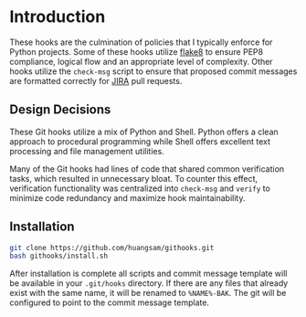 # Introduction

These hooks are the culmination of policies that I typically
enforce for Python projects. Some of these hooks utilize
[flake8](https://pypi.python.org/pypi/flake8) to ensure PEP8
compliance, logical flow and an appropriate level of complexity.
Other hooks utilize the `check-msg` script to ensure that
proposed commit messages are formatted correctly for
[JIRA](https://www.atlassian.com/software/jira) pull requests.

## Design Decisions

These Git hooks utilize a mix of Python and Shell. Python offers
a clean approach to procedural programming while Shell offers
excellent text processing and file management utilities.

Many of the Git hooks had lines of code that shared common
verification tasks, which resulted in unnecessary bloat. To counter
this effect, verification functionality was centralized into
`check-msg` and `verify` to minimize code redundancy and
maximize hook maintainability.

## Installation

```bash
git clone https://github.com/huangsam/githooks.git
bash githooks/install.sh
```

After installation is complete all scripts and commit message template
will be available in your `.git/hooks` directory. If there are any
files that already exist with the same name, it will be renamed
to `%NAME%-BAK`. The git will be configured to point to the commit
message template.

